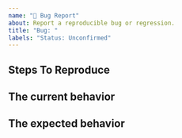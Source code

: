 ```yaml
---
name: "🐛 Bug Report"
about: Report a reproducible bug or regression.
title: "Bug: "
labels: "Status: Unconfirmed"
---
```


## Steps To Reproduce

<!--
  Please provide a clear and concise description of what the bug is. Include
  screenshots if needed. Please test using the latest version of the relevant
  React packages to make sure your issue has not already been fixed.
-->

<!--
  Write the minimum OpenAPI JSON or YAML Schema needed to reproduce the bug.
  If you can reproduce it with the following Playground, please post the URL too.
  https://openapi-typescript-playground.netlify.app
-->

## The current behavior

## The expected behavior
